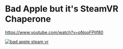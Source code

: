 # Bad Apple but it's SteamVR Chaperone

https://www.youtube.com/watch?v=pNooFPIjf80

[![bad apple steam vr](https://img.youtube.com/vi/pNooFPIjf80/0.jpg)](https://www.youtube.com/watch?v=pNooFPIjf80)
